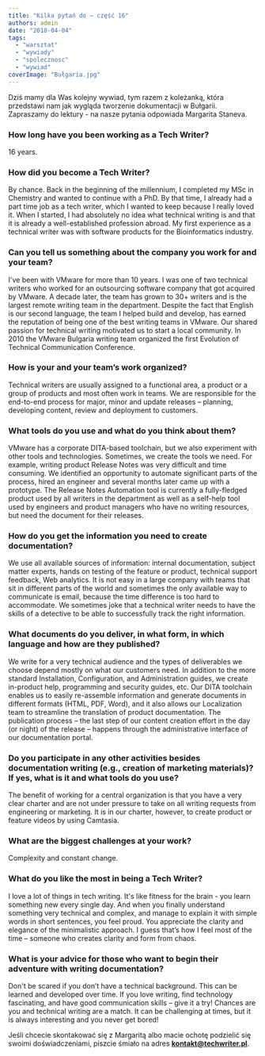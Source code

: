 ```yaml
---
title: "Kilka pytań do – część 16"
authors: admin
date: "2018-04-04"
tags:
  - "warsztat"
  - "wywiady"
  - "spolecznosc"
  - "wywiad"
coverImage: "Bułgaria.jpg"
---
```


Dziś mamy dla Was kolejny wywiad, tym razem z koleżanką, która przedstawi nam
jak wygląda tworzenie dokumentacji w Bułgarii. Zapraszamy do lektury - na nasze
pytania odpowiada Margarita Staneva.

### How long have you been working as a Tech Writer?

16 years.

### How did you become a Tech Writer?

By chance. Back in the beginning of the millennium, I completed my MSc in
Chemistry and wanted to continue with a PhD. By that time, I already had a part
time job as a tech writer, which I wanted to keep because I really loved it.
When I started, I had absolutely no idea what technical writing is and that it
is already a well-established profession abroad. My first experience as a
technical writer was with software products for the Bioinformatics industry.

### Can you tell us something about the company you work for and your team?

I've been with VMware for more than 10 years. I was one of two technical writers
who worked for an outsourcing software company that got acquired by VMware. A
decade later, the team has grown to 30+ writers and is the largest remote
writing team in the department. Despite the fact that English is our second
language, the team I helped build and develop, has earned the reputation of
being one of the best writing teams in VMware. Our shared passion for technical
writing motivated us to start a local community. In 2010 the VMware Bulgaria
writing team organized the first Evolution of Technical Communication
Conference.

### How is your and your team’s work organized?

Technical writers are usually assigned to a functional area, a product or a
group of products and most often work in teams. We are responsible for the
end-to-end process for major, minor and update releases – planning, developing
content, review and deployment to customers.

### What tools do you use and what do you think about them?

VMware has a corporate DITA-based toolchain, but we also experiment with other
tools and technologies. Sometimes, we create the tools we need. For example,
writing product Release Notes was very difficult and time consuming. We
identified an opportunity to automate significant parts of the process, hired an
engineer and several months later came up with a prototype. The Release Notes
Automation tool is currently a fully-fledged product used by all writers in the
department as well as a self-help tool used by engineers and product managers
who have no writing resources, but need the document for their releases.

### How do you get the information you need to create documentation?

We use all available sources of information: internal documentation, subject
matter experts, hands on testing of the feature or product, technical support
feedback, Web analytics. It is not easy in a large company with teams that sit
in different parts of the world and sometimes the only available way to
communicate is email, because the time difference is too hard to accommodate. We
sometimes joke that a technical writer needs to have the skills of a detective
to be able to successfully track the right information.

### What documents do you deliver, in what form, in which language and how are they published?

We write for a very technical audience and the types of deliverables we choose
depend mostly on what our customers need. In addition to the more standard
Installation, Configuration, and Administration guides, we create in-product
help, programming and security guides, etc. Our DITA toolchain enables us to
easily re-assemble information and generate documents in different formats
(HTML, PDF, Word), and it also allows our Localization team to streamline the
translation of product documentation. The publication process – the last step of
our content creation effort in the day (or night) of the release – happens
through the administrative interface of our documentation portal.

### Do you participate in any other activities besides documentation writing (e.g., creation of marketing materials)? If yes, what is it and what tools do you use?

The benefit of working for a central organization is that you have a very clear
charter and are not under pressure to take on all writing requests from
engineering or marketing. It is in our charter, however, to create product or
feature videos by using Camtasia.

### What are the biggest challenges at your work?

Complexity and constant change.

### What do you like the most in being a Tech Writer?

I love a lot of things in tech writing. It's like fitness for the brain - you
learn something new every single day. And when you finally understand something
very technical and complex, and manage to explain it with simple words in short
sentences, you feel proud. You appreciate the clarity and elegance of the
minimalistic approach. I guess that’s how I feel most of the time – someone who
creates clarity and form from chaos.

### What is your advice for those who want to begin their adventure with writing documentation?

Don't be scared if you don’t have a technical background. This can be learned
and developed over time. If you love writing, find technology fascinating, and
have good communication skills – give it a try! Chances are you and technical
writing are a match. It can be challenging at times, but it is always
interesting and you never get bored!

Jeśli chcecie skontakować się z Margaritą albo macie ochotę podzielić się swoimi
doświadczeniami, piszcie śmiało na adres
[**kontakt@techwriter.pl**](mailto:kontakt@techwriter.pl).
